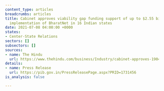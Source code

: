 ```yaml
---
content_type: articles
breadcrumbs: articles
title: Cabinet approves viability gap funding support of up to $2.55 billion for the
  implementation of BharatNet in 16 Indian states
date: 2021-07-08 04:00:00 +0000
states:
- Center-State Relations
sectors: []
subsectors: []
sources:
- name: The Hindu
  url: https://www.thehindu.com/business/Industry/cabinet-approves-19041-crore-viability-gap-funding-for-bharatnet-in-16-states/article35055840.ece
details:
- name: Press Release
  url: https://pib.gov.in/PressReleasePage.aspx?PRID=1731456
is_analysis: false

---
```

